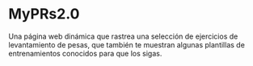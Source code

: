 # MyPRs2.0
Una página web dinámica que rastrea una selección de ejercicios de levantamiento de pesas, que también te muestran algunas plantillas de entrenamientos conocidos para que los sigas.
